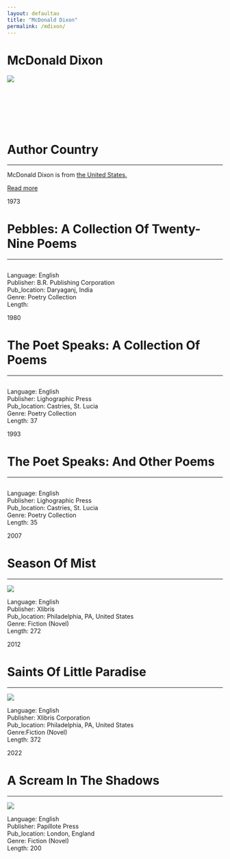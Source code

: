 ```yaml
---
layout: defaultau
title: "McDonald Dixon"
permalink: /mdixon/
---
```

<!-- partial:index.partial.html -->
<div class="content">
     <h1>McDonald Dixon</h1>
    <div class="quote">
        <div><img src="https://scontent-sju1-1.xx.fbcdn.net/v/t39.30808-1/273427489_2475684859235724_818330659476217069_n.jpg?stp=cp0_dst-jpg_e15_p240x240_q65&_nc_cat=100&ccb=1-7&_nc_sid=dbb9e7&_nc_ohc=b36qdpuywpkAX9vQq2F&_nc_ht=scontent-sju1-1.xx&oh=00_AfCUGpd8OanGmQg8bBWXxGbKgkGXv6Vw33cHW2t4HGMVKA&oe=639E6C36" class="logo"></div>
    </div>
    <div class="timeline">
        <div style="padding-bottom:100px;"></div>
        <div class="block">
             <div class="date right"><p class="right"></p></div>
            <div class="dot"></div>
            <div class="left first">
            <div class="author_country">
                <h1>Author Country</h1><hr>
          <div class="aclocation">  <p>McDonald Dixon is from <a href="{{ site.baseurl }}/1"> the United States.</a></p></div>
              <div class="acreadmore">  <a href="NA" target="_blank">Read more</a></div>
            </div>
            </div>
        <div class="block">
            <div class="date left"><p class="left">1973</p></div>
            <div class="dot"></div>
            <div class="right">
                <h1>Pebbles: A Collection Of Twenty-Nine Poems</h1><hr>
                <p><img src=""></p>
                <p>
                Language: English<br/>
                Publisher: B.R. Publishing Corporation<br/>
                Pub_location: Daryaganj, India<br/>
                Genre: Poetry Collection<br/>
                Length: <br/>                   </p>
            </div>
        </div>
       <div class="block">
            <div class="date left"><p class="left">1980</p></div>
            <div class="dot"></div>
            <div class="right">
                <h1>The Poet Speaks: A Collection Of Poems</h1><hr>
                <p><img src=""></p>
                <p>
                Language: English<br/>
                Publisher: Lighographic Press<br/>
                Pub_location: Castries, St. Lucia<br/>
                Genre: Poetry Collection<br/>
                Length: 37<br/>                   </p>
            </div>
        </div>
       <div class="block">
            <div class="date left"><p class="left">1993</p></div>
            <div class="dot"></div>
            <div class="right">
                <h1>The Poet Speaks: And Other Poems</h1><hr>
                <p><img src=""></p>
                <p>
                Language: English<br/>
                Publisher: Lighographic Press<br/>
                Pub_location: Castries, St. Lucia<br/>
                Genre: Poetry Collection<br/>
                Length: 35<br/>                   </p>
            </div>
        </div>
       <div class="block">
            <div class="date left"><p class="left">2007</p></div>
            <div class="dot"></div>
            <div class="right">
                <h1>Season Of Mist</h1><hr>
                <p><img src="https://m.media-amazon.com/images/I/51jAZuniR9L._SX331_BO1,204,203,200_.jpg"></p>
                <p>
                Language: English<br/>
                Publisher: Xlibris<br/>
                Pub_location: Philadelphia, PA, United States<br/>
                Genre: Fiction (Novel)<br/>
                Length: 272<br/>                   </p>
            </div>
        </div>
<div class="block">
            <div class="date left"><p class="left">2012</p></div>
            <div class="dot"></div>
            <div class="right">
                <h1>Saints Of Little Paradise</h1><hr>
                <p><img src="https://m.media-amazon.com/images/I/51CirZUvBmL._SX346_BO1,204,203,200_.jpg"></p>
                <p>
                Language: English<br/>
                Publisher: Xlibris Corporation<br/>
                Pub_location: Philadelphia, PA, United States<br/>
                Genre:Fiction (Novel) <br/>
                Length: 372 <br/>                   </p>
            </div>
        </div>
   <div class="block">
            <div class="date left"><p class="left">2022</p></div>
            <div class="dot"></div>
            <div class="right">
                <h1>A Scream In The Shadows</h1><hr>
                <p><img src="https://scontent-sju1-1.xx.fbcdn.net/v/t39.30808-6/272837803_2468180783319465_988104704143932387_n.jpg?_nc_cat=105&ccb=1-7&_nc_sid=e3f864&_nc_ohc=3za0cE9rwt8AX8an3rv&_nc_ht=scontent-sju1-1.xx&oh=00_AfAeZbf2oTZGppjYglCnUKTW2hGBuVJpq5qeHS74ai9_xA&oe=639E75D3"></p>
                <p>
                Language: English<br/>
                Publisher: Papillote Press<br/>
                Pub_location: London, England<br/>
                Genre: Fiction (Novel)<br/>
                Length: 200<br/>                   </p>
            </div>
        </div>
  <!-- partial -->
<script src='https://cdnjs.cloudflare.com/ajax/libs/jquery/3.1.1/jquery.min.js'></script><script  src="{{ site.baseurl }}/assets/js/authorscript.js"></script>